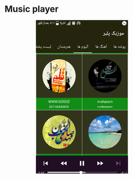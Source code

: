 # Music player


<p align="center"> 
<img src="https://raw.githubusercontent.com/AliKarimi135/MusicPlayer/master/screenshot/home.png" width="300">
</p>
<br>

